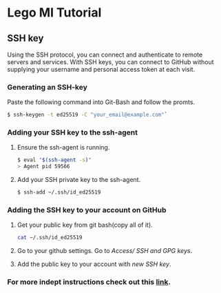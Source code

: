 # Lego MI Tutorial

## SSH key

Using the SSH protocol, you can connect and authenticate to remote servers and services. With SSH keys, you can connect to GitHub without supplying your username and personal access token at each visit.

### Generating an SSH-key

Paste the following command into Git-Bash and follow the promts.  

```sh
$ ssh-keygen -t ed25519 -C "your_email@example.com"`
```

### Adding your SSH key to the ssh-agent  
1. Ensure the ssh-agent is running.

	```sh 
	$ eval "$(ssh-agent -s)"
	> Agent pid 59566
	```

2. Add your SSH private key to the ssh-agent. 
		
	```sh
	$ ssh-add ~/.ssh/id_ed25519
	```
		
### Adding the SSH key to your account on GitHub
1. Get your public key from git bash(copy all of it).

	```sh
	cat ~/.ssh/id_ed25519
	```
2. Go to your github settings. Go to _Access/ SSH and GPG keys_.
3. Add the public key to your account with _new SSH key_.

### For more indept instructions check out this [link](https://docs.github.com/en/authentication/connecting-to-github-with-ssh/generating-a-new-ssh-key-and-adding-it-to-the-ssh-agent).